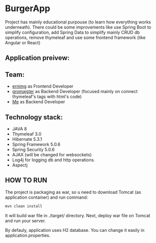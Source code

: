# BurgerApp

Project has mainly educational purpouse (to learn how everything works underneath). There could be some improvements like use Spring Boot to simplify configuration, add Spring Data to simplify mainly CRUD db operations, remove thymeleaf and use some frontend framework (like Angular or React)

Application preivew:
-


Team:
-
- [ernimg] as Frontend Developer
- [gromajster] as Backend Developer (focused mainly on connect thymeleaf's tags with html's code)
- [Me] as Backend Developer

Technology stack:
- 
- JAVA 8
- Thymeleaf 3.0
- Hibernate 5.3.1
- Spring Framework 5.0.6
- Spring Security 5.0.6
- AJAX (will be changed for websockets)
- Log4j for logging db and http operations.
- Aspectj

HOW TO RUN
-
The project is packaging as war, so u need to download Tomcat (as application container) and run command:
```sh
mvn clean install
```
It will build war file in ./target/ directory. Next, deploy war file on Tomcat and run your server.

By defauly, application uses H2 database. You can change it easily in application.properties.

[me]: <https://github.com/Wheezyx>
[ernimg]: <https://github.com/ernimg>
[gromajster]: <https://github.com/gromajster>
